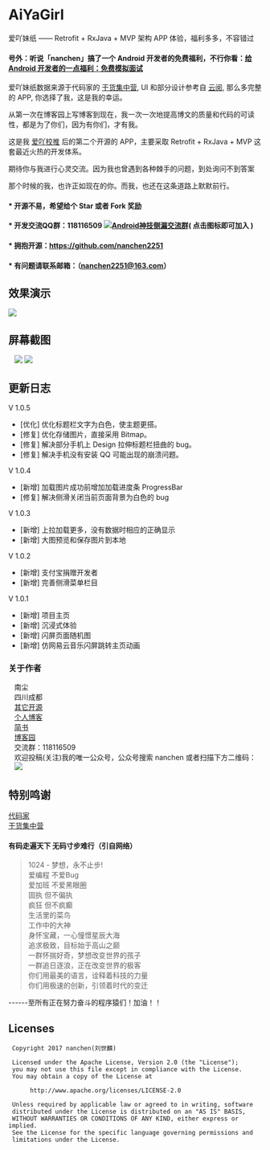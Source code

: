 # AiYaGirl
爱吖妹纸 —— Retrofit + RxJava + MVP 架构 APP 体验，福利多多，不容错过<br>

#### 号外：听说「nanchen」搞了一个 Android 开发者的免费福利，不行你看：[给 Android 开发者的一点福利：免费模拟面试](http://mp.weixin.qq.com/s/WRdSmGxwDp-CpQcSlmJYlg)

爱吖妹纸数据来源于代码家的 [干货集中营](http://gank.io/), UI 和部分设计参考自 [云阅](https://github.com/youlookwhat/CloudReader), 那么多完整的 APP, 你选择了我，这是我的幸运。<br>


从第一次在博客园上写博客到现在，我一次一次地提高博文的质量和代码的可读性，都是为了你们，因为有你们，才有我。<br>


这是我 [爱吖校推](https://github.com/nanchen2251/AiYaSchoolPush) 后的第二个开源的 APP，主要采取 Retrofit + RxJava + MVP 这套最近火热的开发体系。<br>


期待你与我进行心灵交流。因为我也曾遇到各种棘手的问题，到处询问不到答案<br>


那个时候的我，也许正如现在的你。而我，也还在这条道路上默默前行。<br>
    
#### * 开源不易，希望给个 Star 或者 Fork 奖励
#### * 开发交流QQ群：118116509 <a target="_blank" href="//shang.qq.com/wpa/qunwpa?idkey=e6ad4af66393684e1d0c9441403b049d2d5670ec0ce9f72150e694cbb7c16b0a"><img border="0" src="http://pub.idqqimg.com/wpa/images/group.png" alt="Android神技侧漏交流群" title="Android神技侧漏交流群"></a>( 点击图标即可加入 )<br>
#### * 拥抱开源：https://github.com/nanchen2251
#### * 有问题请联系邮箱：（nanchen2251@163.com）

## 效果演示
![](https://github.com/nanchen2251/AiYaGirl/blob/master/screenshot/GIF1.gif)

## 屏幕截图

    ![](https://github.com/nanchen2251/AiYaGirl/blob/master/screenshot/1.jpg) 
    ![](https://github.com/nanchen2251/AiYaGirl/blob/master/screenshot/2.jpg) 

## 更新日志
V 1.0.5<br>
 * [优化] 优化标题栏文字为白色，使主题更搭。
 * [修复] 优化存储图片，直接采用 Bitmap。
 * [修复] 解决部分手机上 Design 拉伸标题栏扭曲的 bug。
 * [修复] 解决手机没有安装 QQ 可能出现的崩溃问题。

V 1.0.4<br>
 * [新增] 加载图片成功前增加加载进度条 ProgressBar
 * [修复] 解决侧滑关闭当前页面背景为白色的 bug

V 1.0.3<br>
 * [新增] 上拉加载更多，没有数据时相应的正确显示
 * [新增] 大图预览和保存图片到本地
 
V 1.0.2<br>
 * [新增] 支付宝捐赠开发者
 * [新增] 完善侧滑菜单栏目
 
 V 1.0.1<br>
 * [新增] 项目主页
 * [新增] 沉浸式体验
 * [新增] 闪屏页面随机图
 * [新增] 仿网易云音乐闪屏跳转主页动画
 
### 关于作者
    南尘<br>
    四川成都<br>
    [其它开源](https://github.com/nanchen2251/)<br>
    [个人博客](https://nanchen2251.github.io/)<br>
    [简书](http://www.jianshu.com/u/f690947ed5a6)<br>
    [博客园](http://www.cnblogs.com/liushilin/)<br>
    交流群：118116509<br>
    欢迎投稿(关注)我的唯一公众号，公众号搜索 nanchen 或者扫描下方二维码：<br>
    ![](http://images2015.cnblogs.com/blog/845964/201707/845964-20170718083641599-1963842541.jpg)

## 特别鸣谢
[代码家](https://github.com/daimajia) <br>
[干货集中营](http://gank.io/) 
    
#### 有码走遍天下 无码寸步难行（引自网络）

> 1024 - 梦想，永不止步!  
爱编程 不爱Bug  
爱加班 不爱黑眼圈  
固执 但不偏执  
疯狂 但不疯癫  
生活里的菜鸟  
工作中的大神  
身怀宝藏，一心憧憬星辰大海  
追求极致，目标始于高山之巅  
一群怀揣好奇，梦想改变世界的孩子  
一群追日逐浪，正在改变世界的极客  
你们用最美的语言，诠释着科技的力量  
你们用极速的创新，引领着时代的变迁  
  
------至所有正在努力奋斗的程序猿们！加油！！  
    
## Licenses
```
 Copyright 2017 nanchen(刘世麟)

 Licensed under the Apache License, Version 2.0 (the "License");
 you may not use this file except in compliance with the License.
 You may obtain a copy of the License at

      http://www.apache.org/licenses/LICENSE-2.0

 Unless required by applicable law or agreed to in writing, software
 distributed under the License is distributed on an "AS IS" BASIS,
 WITHOUT WARRANTIES OR CONDITIONS OF ANY KIND, either express or implied.
 See the License for the specific language governing permissions and
 limitations under the License.
```
    
